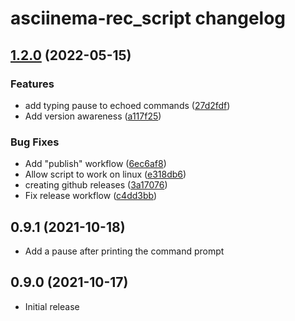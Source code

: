 # asciinema-rec_script changelog

## [1.2.0](https://github.com/zechris/asciinema-rec_script/compare/v1.1.0...v1.2.0) (2022-05-15)


### Features

* add typing pause to echoed commands ([27d2fdf](https://github.com/zechris/asciinema-rec_script/commit/27d2fdfac1778cbd7ac63f76f9f2e09aca150709))
* Add version awareness ([a117f25](https://github.com/zechris/asciinema-rec_script/commit/a117f2565150f67f6079666b2835157ef8820be2))


### Bug Fixes

* Add "publish" workflow ([6ec6af8](https://github.com/zechris/asciinema-rec_script/commit/6ec6af8488c3a9cabbf6cb07ea9170bf090616d8))
* Allow script to work on linux ([e318db6](https://github.com/zechris/asciinema-rec_script/commit/e318db63d838e3669ebfd8e49999b452155b7735))
* creating github releases ([3a17076](https://github.com/zechris/asciinema-rec_script/commit/3a170768b24a61dc16a32d80764b35af4d588a81))
* Fix release workflow ([c4dd3bb](https://github.com/zechris/asciinema-rec_script/commit/c4dd3bbb32529571136521a17a919449f740a16f))

## 0.9.1 (2021-10-18)

* Add a pause after printing the command prompt

## 0.9.0 (2021-10-17)

* Initial release
